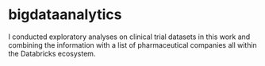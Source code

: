 # bigdataanalytics
I conducted exploratory analyses on clinical trial datasets in this work and combining the information with a list of pharmaceutical companies all within the Databricks ecosystem.
